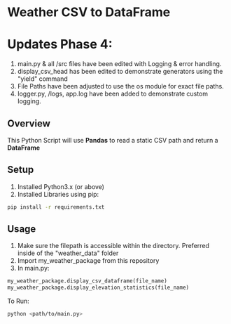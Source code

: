 # Weather CSV to DataFrame
# Updates Phase 4:
1. main.py & all /src files have been edited with Logging & error handling.
2. display_csv_head has been edited to demonstrate generators using the "yield" command
3. File Paths have been adjusted to use the os module for exact file paths.
4. logger.py, /logs, app.log have been added to demonstrate custom logging.

## Overview
This Python Script will use **Pandas** to read a static CSV path and return a **DataFrame**

## Setup
1. Installed Python3.x (or above)
2. Installed Libraries using pip:
```bash
pip install -r requirements.txt
```

## Usage
1. Make sure the filepath is accessible within the directory. Preferred inside of the "weather_data" folder
2. Import my_weather_package from this repository
3. In main.py:          
```python
my_weather_package.display_csv_dataframe(file_name)
my_weather_package.display_elevation_statistics(file_name)
```

To Run:
```bash
python <path/to/main.py> 
```


